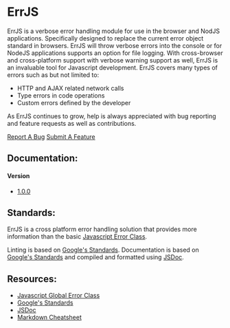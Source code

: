 # ErrJS

ErrJS is a verbose error handling module for use in the browser and NodJS applications. Specifically designed to replace the current error object standard in browsers. ErrJS will throw verbose errors into the console or for NodeJS applications supports an option for file logging. With cross-browser and cross-platform support with verbose warning support as well, ErrJS is an invaluable tool for Javascript development. ErrJS covers many types of errors such as but not limited to:

- HTTP and AJAX related network calls
- Type errors in code operations
- Custom errors defined by the developer

As ErrJS continues to grow, help is always appreciated with bug reporting and feature requests as well as contributions.

[Report A Bug](https://github.com/Kavinci/errjs/issues/new?assignees=Kavinci&labels=bug&template=bug_report.md&title=)
[Submit A Feature](https://github.com/Kavinci/errjs/issues/new?assignees=Kavinci&labels=enhancement&template=feature_request.md&title=)

## Documentation:

#### Version

- [1.0.0](https://kavinci.github.io/errjs/errjs/1.0.0/)

## Standards:

ErrJS is a cross platform error handling solution that provides more information than the basic [Javascript Error Class](https://developer.mozilla.org/en-US/docs/Web/JavaScript/Reference/Global_Objects/Error).

Linting is based on [Google's Standards](https://google.github.io/styleguide/jsguide.html). Documentation is based on [Google's Standards](https://google.github.io/styleguide/jsguide.html) and compiled and formatted using [JSDoc](http://usejsdoc.org/index.html).

## Resources:

- [Javascript Global Error Class](https://developer.mozilla.org/en-US/docs/Web/JavaScript/Reference/Global_Objects/Error)
- [Google's Standards](https://google.github.io/styleguide/jsguide.html)
- [JSDoc](http://usejsdoc.org/index.html)
- [Markdown Cheatsheet](https://github.com/adam-p/markdown-here/wiki/Markdown-Cheatsheet)
